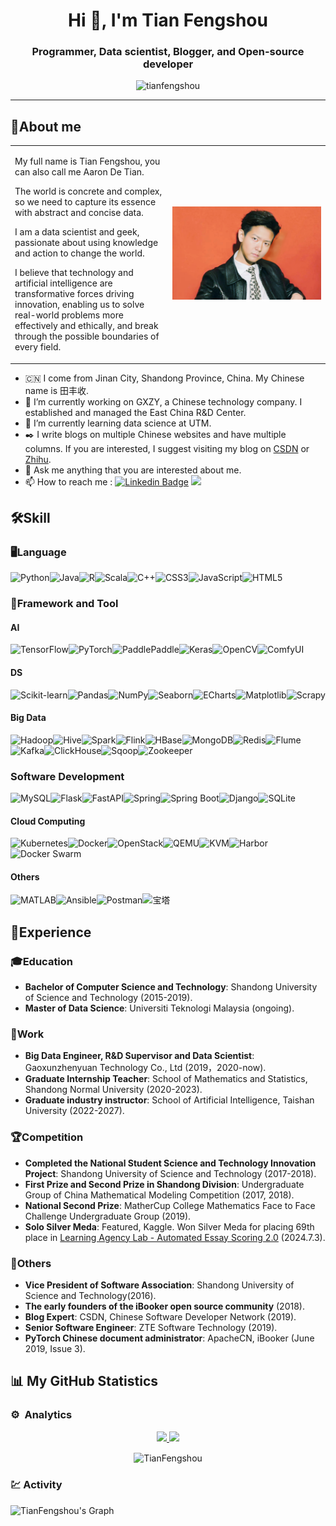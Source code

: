 <h1 align="center">Hi 👋, I'm Tian Fengshou</h1>
<h3 align="center">Programmer, Data scientist, Blogger, and Open-source developer</h3>

<p align="center"> <img src="https://komarev.com/ghpvc/?username=tianfengshou&label=Profile%20views&color=0e75b6&style=flat" alt="tianfengshou" /> </p>

-----

## 🚀About me

<table>
<tr>
<td style="width: 50%;">
<p>  My full name is Tian Fengshou, you can also call me Aaron De Tian.</p>
<p>  The world is concrete and complex, so we need to capture its essence with abstract and concise data.</p>
<p>  I am a data scientist and geek, passionate about using knowledge and action to change the world. </p>
<p>  I believe that technology and artificial intelligence are transformative forces driving innovation, enabling us to solve real-world problems more effectively and ethically, and break through the possible boundaries of every field. </p>
</td>
<td style="width: 50%;">
<img src="img/TianFengshou_LeatherRobe_Shirt_Tie_RedBackground.png" alt="田丰收_写真_皮衣_衬衫_领带_红色背景" style="max-width: 100%;">
</td>
</tr>
</table>



- :cn:  I come from Jinan City, Shandong Province, China. My Chinese name is 田丰收.
- 🔭 I’m currently working on GXZY, a Chinese technology company. I established and managed the East China R&D Center.
- 🌱 I’m currently learning data science at UTM.
- :black_nib: I write blogs on multiple Chinese websites and have multiple columns. If you are interested, I suggest visiting my blog on [CSDN](https://fonttian.blog.csdn.net/?type=blog) or [Zhihu](https://www.zhihu.com/people/fonttian).
- 💬 Ask me anything that you are interested about me.
- 📫 How to reach me : [![Linkedin Badge](https://img.shields.io/badge/-田丰收-blue?style=flat&logo=Linkedin&logoColor=white)](https://www.linkedin.com/in/%E4%B8%B0%E6%94%B6-%E7%94%B0-892097114/) <a href="mailto:fonttian@gmail.com"><img src="https://img.shields.io/badge/fonttian@gmail.com-D14836?style=flat&logo=gmail&logoColor=white"></a>

## 🛠️Skill

### :desktop_computer:Language

![Python](https://img.shields.io/badge/Python-3776AB?style=for-the-badge&logo=python&logoColor=white)![Java](https://img.shields.io/badge/Java-007396?style=for-the-badge&logo=java&logoColor=white)![R](https://img.shields.io/badge/R-276DC3?style=for-the-badge&logo=r&logoColor=white)![Scala](https://img.shields.io/badge/Scala-DC322F?style=for-the-badge&logo=scala&logoColor=white)![C++](https://img.shields.io/badge/C++-00599C?style=for-the-badge&logo=cplusplus&logoColor=white)![CSS3](https://img.shields.io/badge/CSS3-1572B6?style=for-the-badge&logo=css3&logoColor=white)![JavaScript](https://img.shields.io/badge/JavaScript-F7DF1E?style=for-the-badge&logo=javascript&logoColor=black)![HTML5](https://img.shields.io/badge/HTML5-E34F26?style=for-the-badge&logo=html5&logoColor=white)

### :hammer:Framework and Tool

#### AI

![TensorFlow](https://img.shields.io/badge/TensorFlow-FF6F00?style=for-the-badge&logo=tensorflow&logoColor=white)![PyTorch](https://img.shields.io/badge/PyTorch-EE4C2C?style=for-the-badge&logo=pytorch&logoColor=white)![PaddlePaddle](https://img.shields.io/badge/PaddlePaddle-0053F4?style=for-the-badge&logo=paddlepaddle&logoColor=white)![Keras](https://img.shields.io/badge/Keras-D00000?style=for-the-badge&logo=keras&logoColor=white)![OpenCV](https://img.shields.io/badge/OpenCV-5C3EE8?style=for-the-badge&logo=opencv&logoColor=white)![ComfyUI](https://img.shields.io/badge/ComfyUI-DAA520?style=for-the-badge&logo=comfyui&logoColor=white)

#### DS

![Scikit-learn](https://img.shields.io/badge/Scikit--learn-F7931E?style=for-the-badge&logo=scikit-learn&logoColor=white)![Pandas](https://img.shields.io/badge/Pandas-150458?style=for-the-badge&logo=pandas&logoColor=white)![NumPy](https://img.shields.io/badge/NumPy-013243?style=for-the-badge&logo=numpy&logoColor=white)![Seaborn](https://img.shields.io/badge/Seaborn-3776AB?style=for-the-badge&logo=seaborn&logoColor=white)![ECharts](https://img.shields.io/badge/ECharts-AA344D?style=for-the-badge&logo=apache-echarts&logoColor=white)![Matplotlib](https://img.shields.io/badge/Matplotlib-E25A1C?style=for-the-badge&logo=matplotlib&logoColor=white)![Scrapy](https://img.shields.io/badge/Scrapy-50A14F?style=for-the-badge&logo=scrapy&logoColor=white)

#### Big Data

![Hadoop](https://img.shields.io/badge/Hadoop-66CCFF?style=for-the-badge&logo=apache-hadoop&logoColor=black)![Hive](https://img.shields.io/badge/Hive-FDEE21?style=for-the-badge&logo=apache-hive&logoColor=black)![Spark](https://img.shields.io/badge/Apache_Spark-E25A1C?style=for-the-badge&logo=apache-spark&logoColor=white)![Flink](https://img.shields.io/badge/Apache_Flink-E6526F?style=for-the-badge&logo=apache-flink&logoColor=white)![HBase](https://img.shields.io/badge/HBase-EB0000?style=for-the-badge&logo=apache-hbase&logoColor=white)![MongoDB](https://img.shields.io/badge/MongoDB-47A248?style=for-the-badge&logo=mongodb&logoColor=white)![Redis](https://img.shields.io/badge/Redis-DC382D?style=for-the-badge&logo=redis&logoColor=white)![Flume](https://img.shields.io/badge/Flume-0A9AB0?style=for-the-badge&logo=apache-flume&logoColor=white)![Kafka](https://img.shields.io/badge/Kafka-231F20?style=for-the-badge&logo=apache-kafka&logoColor=white)![ClickHouse](https://img.shields.io/badge/ClickHouse-FFCC01?style=for-the-badge&logo=clickhouse&logoColor=black)![Sqoop](https://img.shields.io/badge/Sqoop-1F679A?style=for-the-badge&logo=apache-sqoop&logoColor=white)![Zookeeper](https://img.shields.io/badge/Zookeeper-3C5280?style=for-the-badge&logo=apache-zookeeper&logoColor=white)

### Software Development

![MySQL](https://img.shields.io/badge/MySQL-4479A1?style=for-the-badge&logo=mysql&logoColor=white)![Flask](https://img.shields.io/badge/Flask-000000?style=for-the-badge&logo=flask&logoColor=white)![FastAPI](https://img.shields.io/badge/FastAPI-009688?style=for-the-badge&logo=fastapi&logoColor=white)![Spring](https://img.shields.io/badge/Spring-6DB33F?style=for-the-badge&logo=spring&logoColor=white)![Spring Boot](https://img.shields.io/badge/Spring%20Boot-6DB33F?style=for-the-badge&logo=spring-boot&logoColor=white)![Django](https://img.shields.io/badge/Django-092E20?style=for-the-badge&logo=django&logoColor=white)![SQLite](https://img.shields.io/badge/SQLite-003B57?style=for-the-badge&logo=sqlite&logoColor=white)

#### Cloud Computing

![Kubernetes](https://img.shields.io/badge/Kubernetes-326CE5?style=for-the-badge&logo=kubernetes&logoColor=white)![Docker](https://img.shields.io/badge/Docker-2496ED?style=for-the-badge&logo=docker&logoColor=white)![OpenStack](https://img.shields.io/badge/OpenStack-ED1944?style=for-the-badge&logo=openstack&logoColor=white)![QEMU](https://img.shields.io/badge/QEMU-FF6600?style=for-the-badge&logo=qemu&logoColor=white)![KVM](https://img.shields.io/badge/KVM-003C57?style=for-the-badge&logo=kvm&logoColor=white)![Harbor](https://img.shields.io/badge/Harbor-60B932?style=for-the-badge&logo=harbor&logoColor=white)
![Docker Swarm](https://img.shields.io/badge/Docker%20Swarm-2496ED?style=for-the-badge&logo=docker&logoColor=white)

#### Others

![MATLAB](https://img.shields.io/badge/MATLAB-0076A8?style=for-the-badge&logo=mathworks&logoColor=white)![Ansible](https://img.shields.io/badge/Ansible-EE0000?style=for-the-badge&logo=ansible&logoColor=white)![Postman](https://img.shields.io/badge/Postman-FF6C37?style=for-the-badge&logo=postman&logoColor=white)![宝塔](https://img.shields.io/badge/宝塔-11BFAE?style=for-the-badge&logo=baota&logoColor=white)

## :calendar:Experience

### 🎓Education

- **Bachelor of Computer Science and Technology**:  Shandong University of Science and Technology (2015-2019).
- **Master of Data Science**: Universiti Teknologi Malaysia (ongoing).

### 💼Work

- **Big Data Engineer, R&D Supervisor and Data Scientist**: Gaoxunzhenyuan Technology Co., Ltd (2019，2020-now).
- **Graduate Internship Teacher**: School of Mathematics and Statistics, Shandong Normal University (2020-2023).
- **Graduate industry instructor**: School of Artificial Intelligence, Taishan University (2022-2027).

### :trophy:Competition

- **Completed the National Student Science and Technology Innovation Project**: Shandong University of Science and Technology (2017-2018).
- **First Prize and Second Prize in Shandong Division**: Undergraduate Group of China Mathematical Modeling Competition (2017, 2018).
- **National Second Prize**: MatherCup College Mathematics Face to Face Challenge Undergraduate Group (2019).
- **Solo Silver Meda**: Featured, Kaggle. Won Silver Meda for placing 69th place in [Learning Agency Lab - Automated Essay Scoring 2.0](https://www.kaggle.com/competitions/learning-agency-lab-automated-essay-scoring-2) (2024.7.3).

### :scroll:Others

- **Vice President of Software Association**: Shandong University of Science and Technology(2016).
- **The early founders of the iBooker open source community** (2018).
- **Blog Expert**: CSDN, Chinese Software Developer Network (2019).
- **Senior Software Engineer**: ZTE Software Technology (2019).
- **PyTorch Chinese document administrator**: ApacheCN, iBooker (June 2019, Issue 3). 

## 📊 My GitHub Statistics

### ⚙️ &nbsp;Analytics

<p align="center">
<a href="https://github.com/TianFengshou">
  <img height="180em" src="https://github-readme-stats-eight-theta.vercel.app/api?username=TianFengshou&show_icons=true&count_private=true"/>
  <img height="180em" src="https://github-readme-stats-eight-theta.vercel.app/api/top-langs/?username=TianFengshou&layout=compact&langs_count=8"/>
</a>
</p>

<p align='center'><img align="center" src="https://github-readme-streak-stats.herokuapp.com/?user=TianFengshou&" alt="TianFengshou" /></p>


### :chart:&nbsp;Activity

![TianFengshou's Graph](https://github-readme-activity-graph.vercel.app/graph?username=TianFengshou&custom_title=TianFengshou's%20GitHub%20Activity%20Graph&bg_color=ffffff&color=4c4c4c&line=f9c846&point=fb8500&area=true&hide_border=true)
